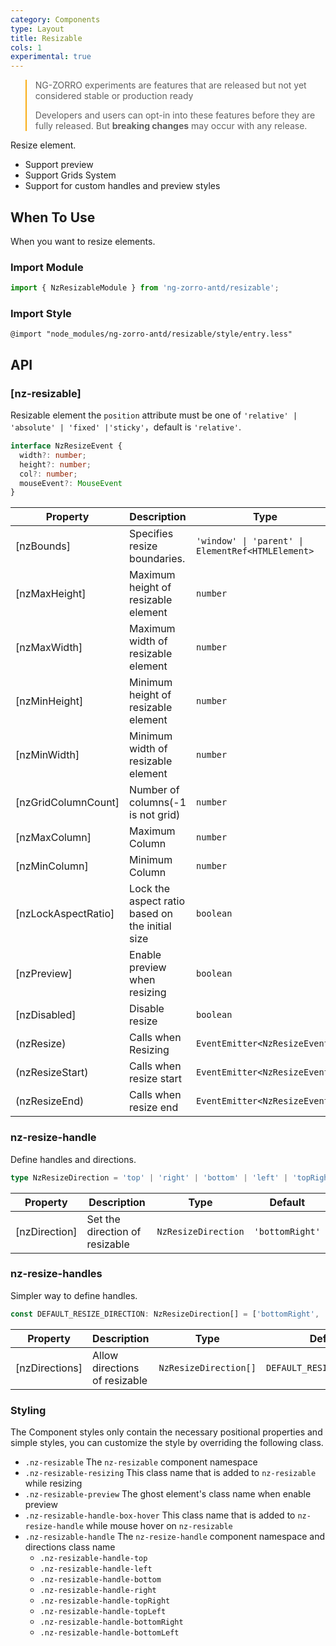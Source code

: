 ```yaml
---
category: Components
type: Layout
title: Resizable
cols: 1
experimental: true
---
```


<blockquote style="border-color: #faad14;">
<p>NG-ZORRO experiments are features that are released but not yet considered stable or production ready</p>
<p>Developers and users can opt-in into these features before they are fully released. But <strong>breaking changes</strong> may occur with any release.</p>
</blockquote>

Resize element.

- Support preview
- Support Grids System
- Support for custom handles and preview styles

## When To Use

When you want to resize elements.

### Import Module

```ts
import { NzResizableModule } from 'ng-zorro-antd/resizable';
```

### Import Style

```less
@import "node_modules/ng-zorro-antd/resizable/style/entry.less"
```



## API

### [nz-resizable]

Resizable element the `position` attribute  must be one of `'relative' | 'absolute' | 'fixed' |'sticky'`，default is `'relative'`.

```ts
interface NzResizeEvent {
  width?: number;
  height?: number;
  col?: number;
  mouseEvent?: MouseEvent
}
```

| Property | Description | Type | Default |
| --- | --- | --- | --- |
| [nzBounds] | Specifies resize boundaries. | `'window' \| 'parent' \| ElementRef<HTMLElement>` | `parent` |
| [nzMaxHeight] | Maximum height of resizable element | `number` | - |
| [nzMaxWidth] | Maximum width of resizable element | `number` | - |
| [nzMinHeight] | Minimum height of resizable element | `number` | `40` |
| [nzMinWidth] | Minimum width of resizable element | `number` | `40` |
| [nzGridColumnCount] | Number of columns(-1 is not grid) | `number` | `-1` |
| [nzMaxColumn] | Maximum Column | `number` | - |
| [nzMinColumn] | Minimum Column | `number` | - |
| [nzLockAspectRatio] | Lock the aspect ratio based on the initial size | `boolean` | `false` |
| [nzPreview] | Enable preview when resizing | `boolean` | `false` |
| [nzDisabled] | Disable resize | `boolean` | `false` |
| (nzResize) | Calls when Resizing | `EventEmitter<NzResizeEvent>` | - |
| (nzResizeStart) | Calls when resize start | `EventEmitter<NzResizeEvent>` | - |
| (nzResizeEnd) | Calls when resize end | `EventEmitter<NzResizeEvent>` | - |

### nz-resize-handle

Define handles and directions.

```ts
type NzResizeDirection = 'top' | 'right' | 'bottom' | 'left' | 'topRight' | 'bottomRight' | 'bottomLeft' | 'topLeft';
```

| Property | Description | Type | Default |
| --- | --- | --- | --- |
| [nzDirection] | Set the direction of resizable | `NzResizeDirection` | `'bottomRight'` |

### nz-resize-handles

Simpler way to define handles.

```ts
const DEFAULT_RESIZE_DIRECTION: NzResizeDirection[] = ['bottomRight', 'topRight', 'bottomLeft', 'topLeft', 'bottom', 'right', 'top', 'left'];
```

| Property | Description | Type | Default |
| --- | --- | --- | --- |
| [nzDirections] | Allow directions of resizable | `NzResizeDirection[]` | `DEFAULT_RESIZE_DIRECTION` |

### Styling

The Component styles only contain the necessary positional properties and simple styles, you can customize the style by overriding the following class.

- `.nz-resizable` The `nz-resizable` component namespace
- `.nz-resizable-resizing` This class name that is added to `nz-resizable` while resizing
- `.nz-resizable-preview` The ghost element's class name when enable preview
- `.nz-resizable-handle-box-hover` This class name that is added to `nz-resize-handle` while mouse hover on  `nz-resizable`
- `.nz-resizable-handle` The `nz-resize-handle` component namespace and directions class name
    * `.nz-resizable-handle-top`
    * `.nz-resizable-handle-left`
    * `.nz-resizable-handle-bottom`
    * `.nz-resizable-handle-right`
    * `.nz-resizable-handle-topRight`
    * `.nz-resizable-handle-topLeft`
    * `.nz-resizable-handle-bottomRight`
    * `.nz-resizable-handle-bottomLeft`
